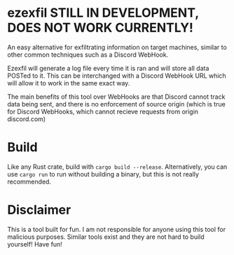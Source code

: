 # ezexfil STILL IN DEVELOPMENT, DOES NOT WORK CURRENTLY!

An easy alternative for exfiltrating information on target machines, similar to other common techniques such as a Discord WebHook.

Ezexfil will generate a log file every time it is ran and will store all data POSTed to it. This can be interchanged with a Discord WebHook URL which will allow it to work in the same exact way.

The main benefits of this tool over WebHooks are that Discord cannot track data being sent, and there is no enforcement of source origin (which is true for Discord WebHooks, which cannot recieve requests from origin discord.com)

# Build

Like any Rust crate, build with `cargo build --release`. Alternatively, you can use `cargo run` to run without building a binary, but this is not really recommended.

# Disclaimer

This is a tool built for fun. I am not responsible for anyone using this tool for malicious purposes. Similar tools exist and they are not hard to build yourself! Have fun!

